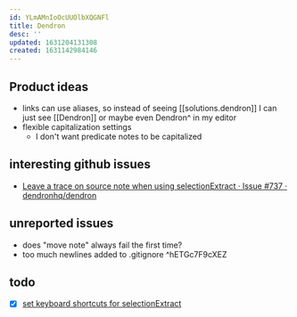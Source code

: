```yaml
---
id: YLmAMnIoOcUUOlbXQGNFl
title: Dendron
desc: ''
updated: 1631204131308
created: 1631142984146
---
```




## Product ideas

- links can use aliases, so instead of seeing [\[solutions.dendron]] I can just see [\[Dendron]] or maybe even Dendron^ in my editor
- flexible capitalization settings
  - I don't want predicate notes to be capitalized

## interesting github issues

- [Leave a trace on source note when using selectionExtract · Issue #737 · dendronhq/dendron](https://github.com/dendronhq/dendron/issues/737)

## unreported issues

- does "move note" always fail the first time?
- too much newlines added to .gitignore ^hETGc7F9cXEZ

## todo

- [x] [set keyboard shortcuts for selectionExtract](https://wiki.dendron.so/notes/ad270a7d-2aed-4273-8319-eb6536e38b29.html)
